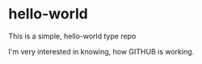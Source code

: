 # hello-world
This is a simple, hello-world type repo

I'm very interested in knowing, how GITHUB is working.
